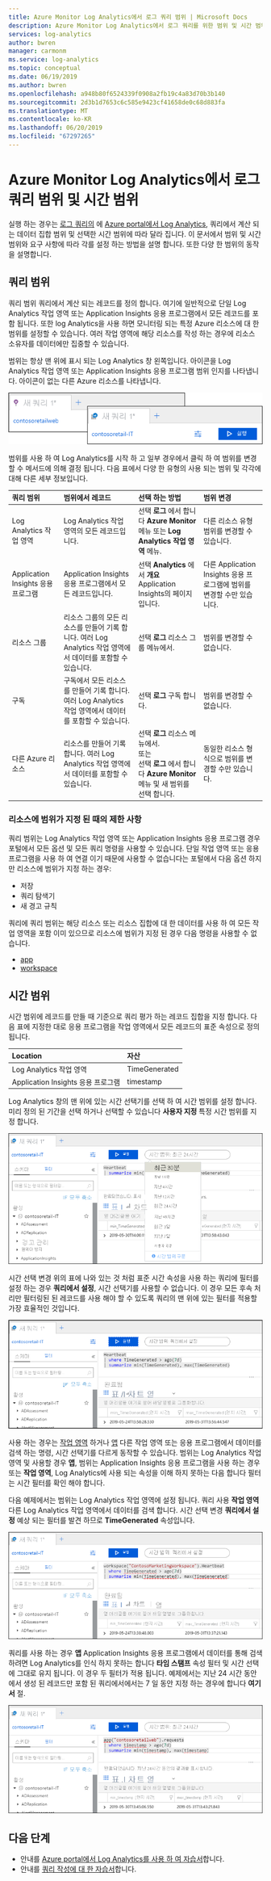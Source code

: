 ```yaml
---
title: Azure Monitor Log Analytics에서 로그 쿼리 범위 | Microsoft Docs
description: Azure Monitor Log Analytics에서 로그 쿼리를 위한 범위 및 시간 범위를 설명 합니다.
services: log-analytics
author: bwren
manager: carmonm
ms.service: log-analytics
ms.topic: conceptual
ms.date: 06/19/2019
ms.author: bwren
ms.openlocfilehash: a948b80f6524339f0908a2fb19c4a83d70b3b140
ms.sourcegitcommit: 2d3b1d7653c6c585e9423cf41658de0c68d883fa
ms.translationtype: MT
ms.contentlocale: ko-KR
ms.lasthandoff: 06/20/2019
ms.locfileid: "67297265"
---
```

# <a name="log-query-scope-and-time-range-in-azure-monitor-log-analytics"></a>Azure Monitor Log Analytics에서 로그 쿼리 범위 및 시간 범위
실행 하는 경우는 [로그 쿼리의](log-query-overview.md) 에 [Azure portal에서 Log Analytics](get-started-portal.md), 쿼리에서 계산 되는 데이터 집합 범위 및 선택한 시간 범위에 따라 달라 집니다. 이 문서에서 범위 및 시간 범위와 요구 사항에 따라 각를 설정 하는 방법을 설명 합니다. 또한 다양 한 범위의 동작을 설명합니다.


## <a name="query-scope"></a>쿼리 범위
쿼리 범위 쿼리에서 계산 되는 레코드를 정의 합니다. 여기에 일반적으로 단일 Log Analytics 작업 영역 또는 Application Insights 응용 프로그램에서 모든 레코드를 포함 됩니다. 또한 log Analytics을 사용 하면 모니터링 되는 특정 Azure 리소스에 대 한 범위를 설정할 수 있습니다. 여러 작업 영역에 해당 리소스를 작성 하는 경우에 리소스 소유자를 데이터에만 집중할 수 있습니다.

범위는 항상 맨 위에 표시 되는 Log Analytics 창 왼쪽입니다. 아이콘을 Log Analytics 작업 영역 또는 Application Insights 응용 프로그램 범위 인지를 나타냅니다. 아이콘이 없는 다른 Azure 리소스를 나타냅니다.

![Scope](media/scope/scope.png)

범위를 사용 하 여 Log Analytics를 시작 하 고 일부 경우에서 클릭 하 여 범위를 변경할 수 메서드에 의해 결정 됩니다. 다음 표에서 다양 한 유형의 사용 되는 범위 및 각각에 대해 다른 세부 정보입니다.

| 쿼리 범위 | 범위에서 레코드 | 선택 하는 방법 | 범위 변경 |
|:---|:---|:---|:---|
| Log Analytics 작업 영역 | Log Analytics 작업 영역의 모든 레코드입니다. | 선택 **로그** 에서 합니다 **Azure Monitor** 메뉴 또는 **Log Analytics 작업 영역** 메뉴.  | 다른 리소스 유형 범위를 변경할 수 있습니다. |
| Application Insights 응용 프로그램 | Application Insights 응용 프로그램에서 모든 레코드입니다. | 선택 **Analytics** 에서 **개요** Application Insights의 페이지입니다. | 다른 Application Insights 응용 프로그램에 범위를 변경할 수만 있습니다. |
| 리소스 그룹 | 리소스 그룹의 모든 리소스를 만들어 기록 합니다. 여러 Log Analytics 작업 영역에서 데이터를 포함할 수 있습니다. | 선택 **로그** 리소스 그룹 메뉴에서. | 범위를 변경할 수 없습니다.|
| 구독 | 구독에서 모든 리소스를 만들어 기록 합니다. 여러 Log Analytics 작업 영역에서 데이터를 포함할 수 있습니다. | 선택 **로그** 구독 합니다.   | 범위를 변경할 수 없습니다. |
| 다른 Azure 리소스 | 리소스를 만들어 기록 합니다. 여러 Log Analytics 작업 영역에서 데이터를 포함할 수 있습니다.  | 선택 **로그** 리소스 메뉴에서.<br>또는<br>선택 **로그** 에서 합니다 **Azure Monitor** 메뉴 및 새 범위를 선택 합니다. | 동일한 리소스 형식으로 범위를 변경할 수만 있습니다. |

### <a name="limitations-when-scoped-to-a-resource"></a>리소스에 범위가 지정 된 때의 제한 사항

쿼리 범위는 Log Analytics 작업 영역 또는 Application Insights 응용 프로그램 경우 포털에서 모든 옵션 및 모든 쿼리 명령을 사용할 수 있습니다. 단일 작업 영역 또는 응용 프로그램을 사용 하 여 연결 이기 때문에 사용할 수 없습니다는 포털에서 다음 옵션 하지만 리소스에 범위가 지정 하는 경우:

- 저장
- 쿼리 탐색기
- 새 경고 규칙

쿼리에 쿼리 범위는 해당 리소스 또는 리소스 집합에 대 한 데이터를 사용 하 여 모든 작업 영역을 포함 이미 있으므로 리소스에 범위가 지정 된 경우 다음 명령을 사용할 수 없습니다.

- [app](app-expression.md)
- [workspace](workspace-expression.md)
 


## <a name="time-range"></a>시간 범위
시간 범위에 레코드를 만들 때 기준으로 쿼리 평가 하는 레코드 집합을 지정 합니다. 다음 표에 지정한 대로 응용 프로그램을 작업 영역에서 모든 레코드의 표준 속성으로 정의 됩니다.

| Location | 자산 |
|:---|:---|
| Log Analytics 작업 영역          | TimeGenerated |
| Application Insights 응용 프로그램 | timestamp     |

Log Analytics 창의 맨 위에 있는 시간 선택기를 선택 하 여 시간 범위를 설정 합니다.  미리 정의 된 기간을 선택 하거나 선택할 수 있습니다 **사용자 지정** 특정 시간 범위를 지정 합니다.

![시간 선택기](media/scope/time-picker.png)

시간 선택 변경 위의 표에 나와 있는 것 처럼 표준 시간 속성을 사용 하는 쿼리에 필터를 설정 하는 경우 **쿼리에서 설정**, 시간 선택기를 사용할 수 없습니다. 이 경우 모든 후속 처리만 필터링된 된 레코드를 사용 해야 할 수 있도록 쿼리의 맨 위에 있는 필터를 적용할 가장 효율적인 것입니다.

![필터링 된 쿼리](media/scope/query-filtered.png)

사용 하는 경우는 [작업 영역](workspace-expression.md) 하거나 [앱](app-expression.md) 다른 작업 영역 또는 응용 프로그램에서 데이터를 검색 하는 명령, 시간 선택기를 다르게 동작할 수 있습니다. 범위는 Log Analytics 작업 영역 및 사용할 경우 **앱**, 범위는 Application Insights 응용 프로그램을 사용 하는 경우 또는 **작업 영역**, Log Analytics에 사용 되는 속성을 이해 하지 못하는 다음 합니다 필터는 시간 필터를 확인 해야 합니다.

다음 예제에서는 범위는 Log Analytics 작업 영역에 설정 됩니다.  쿼리 사용 **작업 영역** 다른 Log Analytics 작업 영역에서 데이터를 검색 합니다. 시간 선택 변경 **쿼리에서 설정** 예상 되는 필터를 발견 하므로 **TimeGenerated** 속성입니다.

![작업 영역을 사용 하 여 쿼리](media/scope/query-workspace.png)

쿼리를 사용 하는 경우 **앱** Application Insights 응용 프로그램에서 데이터를 통해 검색 하려면 Log Analytics를 인식 하지 못하는 합니다 **타임 스탬프** 속성 필터 및 시간 선택에 그대로 유지 됩니다. 이 경우 두 필터가 적용 됩니다. 예제에서는 지난 24 시간 동안에서 생성 된 레코드만 포함 된 쿼리에서에서는 7 일 동안 지정 하는 경우에 합니다 **여기서** 절.

![앱을 사용 하 여 쿼리](media/scope/query-app.png)

## <a name="next-steps"></a>다음 단계

- 안내를 [Azure portal에서 Log Analytics를 사용 하 여 자습서](get-started-portal.md)합니다.
- 안내를 [쿼리 작성에 대 한 자습서](get-started-queries.md)합니다.